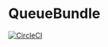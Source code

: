 QueueBundle
===========

[![CircleCI](https://circleci.com/gh/pets-deli/queue-bundle/tree/develop.svg?style=shield)](https://circleci.com/gh/pets-deli/queue-bundle/tree/develop)
